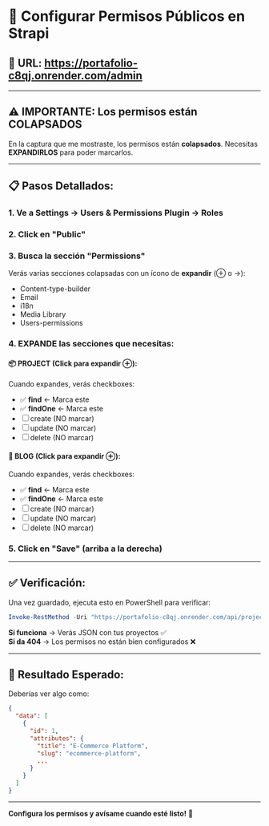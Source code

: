 # 🔐 Configurar Permisos Públicos en Strapi

## 🎯 URL: https://portafolio-c8qj.onrender.com/admin

---

## ⚠️ IMPORTANTE: Los permisos están COLAPSADOS

En la captura que me mostraste, los permisos están **colapsados**. Necesitas **EXPANDIRLOS** para poder marcarlos.

---

## 📋 Pasos Detallados:

### 1. Ve a Settings → Users & Permissions Plugin → Roles

### 2. Click en **"Public"**

### 3. Busca la sección **"Permissions"**

Verás varias secciones colapsadas con un ícono de **expandir** (⊕ o →):
- Content-type-builder
- Email
- i18n
- Media Library
- Users-permissions

### 4. **EXPANDE** las secciones que necesitas:

#### 📦 **PROJECT** (Click para expandir ⊕):
Cuando expandes, verás checkboxes:
- ✅ **find** ← Marca este
- ✅ **findOne** ← Marca este
- ☐ create (NO marcar)
- ☐ update (NO marcar)
- ☐ delete (NO marcar)

#### 📝 **BLOG** (Click para expandir ⊕):
Cuando expandes, verás checkboxes:
- ✅ **find** ← Marca este
- ✅ **findOne** ← Marca este
- ☐ create (NO marcar)
- ☐ update (NO marcar)
- ☐ delete (NO marcar)

### 5. **Click en "Save"** (arriba a la derecha)

---

## ✅ Verificación:

Una vez guardado, ejecuta esto en PowerShell para verificar:

```powershell
Invoke-RestMethod -Uri "https://portafolio-c8qj.onrender.com/api/projects?populate=*" -Method Get
```

**Si funciona** → Verás JSON con tus proyectos ✅  
**Si da 404** → Los permisos no están bien configurados ❌

---

## 🎯 Resultado Esperado:

Deberías ver algo como:
```json
{
  "data": [
    {
      "id": 1,
      "attributes": {
        "title": "E-Commerce Platform",
        "slug": "ecommerce-platform",
        ...
      }
    }
  ]
}
```

---

**Configura los permisos y avísame cuando esté listo!** 🚀
